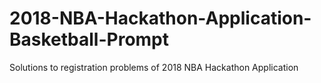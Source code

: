 # 2018-NBA-Hackathon-Application-Basketball-Prompt
Solutions to registration problems of 2018 NBA Hackathon Application
